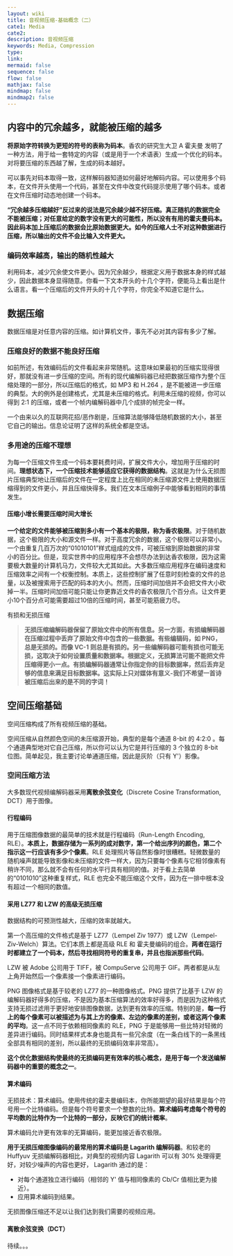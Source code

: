 ```yaml
---
layout: wiki
title: 音视频压缩-基础概念（二）
cate1: Media
cate2:
description: 音视频压缩
keywords: Media, Compression
type:
link:
mermaid: false
sequence: false
flow: false
mathjax: false
mindmap: false
mindmap2: false
---
```

## 内容中的冗余越多，就能被压缩的越多

**将原始字符转换为更短的符号的表称为码本**。香农的研究生大卫 A 霍夫曼 发明了一种方法，用于给一套特定的内容（或是用于一个术语表）生成一个优化的码本。对将要压缩的东西越了解，生成的码本越好。

可以事先对码本取得一致，这样解码器知道如何最好地解码内容。可以使用多个码本，在文件开头使用一个代码，甚至在文件中改变代码提示使用了哪个码本。或者在文件压缩时动态地创建一个码本。

**“冗余越多压缩越好”反过来的说法是冗余越少越不好压缩。真正随机的数据完全不能被压缩；对任意给定的数字没有更大的可能性，所以没有有用的霍夫曼码本。因此码本加上压缩后的数据会比原始数据更大。如今的压缩人士不对这种数据进行压缩，所以输出的文件不会比输入文件更大。**

### 编码效率越高，输出的随机性越大
利用码本，减少冗余使文件更小。因为冗余越少，根据定义用于数据本身的样式越少，因此数据本身显得随意。你看一下文本开头的十几个字符，便能马上看出是什么语言。看一个压缩后的文件开头的十几个字符，你完全不知道它是什么。

## 数据压缩
数据压缩是对任意内容的压缩。如计算机文件，事先不必对其内容有多少了解。

### 压缩良好的数据不能良好压缩
如前所述，有效编码后的文件看起来非常随机。这意味如果最初的压缩实现得很好，那就没有进一步压缩的空间。所有的现代编解码器已经把数据压缩作为整个压缩处理的一部分，所以压缩后的格式，如 MP3 和 H.264 ，是不能被进一步压缩的典型。大的例外是创建格式，尤其是未压缩的格式。利用未压缩的视频，你可以得到 2:1 的压缩，或者一个帧内编解码器中几个成排的帧完全一样。

一个由来以久的互联网花招/恶作剧是，压缩算法能够降低随机数据的大小，甚至它自己的输出。信息论证明了这样的系统全都是空话。

### 多用途的压缩不理想
为每一个压缩文件生成一个码本要耗费时间，扩展文件大小，增加用于压缩的时间。**理想状态下，一个压缩技术能够适应它获得的数据结构**。这就是为什么无损图片压缩典型地让压缩后的文件在一定程度上比在相同的未压缩源文件上使用数据压缩得到的文件更小，并且压缩快得多。我们在文本压缩例子中能够看到相同的事情发生。

#### 压缩小增长需要压缩时间大增长
**一个给定的文件能够被压缩到多小有一个基本的极限，称为香农极限**。对于随机数据，这个极限的大小和源文件一样。对于高度冗余的数据，这个极限可以非常小。一个由重复几百万次的“01010101”样式组成的文件，可被压缩到原始数据的非常小的百分比。但是，现实世界中的应用程序不会想尽办法到达香农极限，因为这需要极大数量的计算机马力，文件较大尤其如此。大多数压缩应用程序在编码速度和压缩效率之间有一个权衡控制。本质上，这些控制扩展了任意时刻检查的文件的总量，以及被搜索用于匹配的码本的大小。然而，压缩时间加倍并不会把文件大小砍掉一半。压缩时间加倍可能只能让你更靠近文件的香农极限几个百分点。让文件更小10个百分点可能需要超过10倍的压缩时间，甚至可能筋疲力尽。

有损和无损压缩

> **无损压缩编解码器保留了原始文件中的所有信息。另一方面，有损编解码器在压缩过程中丢弃了原始文件中包含的一些数据。有些编辑码，如 PNG，总是无损的。而像 VC-1 则总是有损的。另一些编解码器可能有损也可能无损，这取决于如何设置质量和数据率。根据定义，无损算法可能不能把文件压缩得更小一点。有损编解码器通常让你指定你的目标数据率，然后丢弃足够的信息来满足目标数据率。这实际上只对媒体有意义-我们不希望一首诗被压缩后出来的是不同的字词！**

## 空间压缩基础
空间压缩构成了所有视频压缩的基础。

空间压缩从自然颜色空间的未压缩源开始，典型的是每个通道 8-bit 的 4:2:0 。每个通道典型地对它自己压缩，所以你可以认为它是并行压缩的 3 个独立的 8-bit 位图。简单起见，我主要讨论单通道压缩，因此是灰阶（只有 Y'）影像。

### 空间压缩方法
大多数现代视频编解码器采用**离散余弦变化**（Discrete Cosine Transformation, DCT）用于图像。

#### 行程编码
用于压缩图像数据的最简单的技术就是行程编码（Run-Length Encoding, RLE）。**本质上，数据存储为一系列的成对数字，第一个给出序列的颜色，第二个指示这一行应该有多少个像素**。RLE 处理照片等自然影像时很糟糕。轻微数量的随机噪声就能导致影像和未压缩的文件一样大，因为只要每个像素与它相邻像素有稍许不同，那么就不会有任何的水平行具有相同的值。对于看上去简单的“0101010”这种重复样式，RLE 也完全不能压缩这个文件，因为在一排中根本没有超过一个相同的数值。

#### 采用 LZ77 和 LZW 的高级无损压缩
数据结构的可预测性越大，压缩的效率就越大。

第一个高压缩的文件格式是基于 LZ77（Lempel Ziv 1977）或 LZW（Lempel-Ziv-Welch）算法。它们本质上都是高级 RLE 和 霍夫曼编码的组合。**两者在运行时都建立了一个码本，然后寻找相同符号的重复串，并且也指派那些代码**。

LZW 被 Adobe 公司用于 TIFF，被 CompuServe 公司用于 GIF。两者都是从左上角开始然后一个像素接一个像素进行编码。

PNG 图像格式是基于较老的 LZ77 的一种图像格式。PNG 提供了比基于 LZW 的编解码器好得多的压缩，不是因为基本压缩算法的效率好得多，而是因为这种格式支持无损过滤用于更好地安排图像数据，达到更有效率的压缩。特别的是，**每一行上的每个像素可以被描述为与其上方的像素、左边的像素的差别，或者这两个像素的平均**。这一点不同于依赖相同像素的 RLE，PNG 于是能够用一些比特对轻微的差异进行编码。同时结果样式本身也能具有一些冗余度（在一条白线下的一条黑线全部具有相同的差别，所以最终的无损编码效率非常高）。

**这个优化数据结构使最终的无损编码更有效率的核心概念，是用于每一个发送编解码器中的重要的概念之一**。

#### 算术编码
无损技术：算术编码。使用传统的霍夫曼编码本，你所能期望的最好结果是每个符号用一个比特编码。但是每个符号要求一个整数的比特。**算术编码考虑每个符号的平均数的比特作为一个比特的一部分，反映它们的统计概率**。

算术编码允许更有效率的无算编码，能更加接近香农极限。

**用于无损压缩图像编码的最常用的算术编码是 Lagarith 编解码器**。和较老的 Huffyuv 无损编解码器相比，对典型的视频内容 Lagarith 可以有 30% 处理得更好，对较少噪声的内容也更好， Lagarith 通过的是：

 - 对每个通道独立进行编码（相邻的 Y' 值与相同像素的 Cb/Cr 值相比更为接近）。
 - 应用算术编码到结果。

无损图像压缩还不足以让我们达到我们需要的视频应用。

#### 离散余弦变换（DCT）

待续。。。

